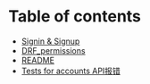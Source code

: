 # Table of contents

* [Signin & Signup](README.md)
* [DRF\_permissions](drf_permissions.md)
* [README](readme.md)
* [Tests for accounts API报错](untitled.md)


